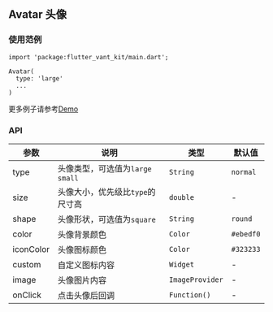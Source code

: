 ## Avatar 头像

### 使用范例

```
import 'package:flutter_vant_kit/main.dart';

Avatar(
  type: 'large'
  ...
)
```

更多例子请参考[Demo](../example/lib/routes/demoAvatar.dart)

### API

| 参数  | 说明  | 类型  | 默认值  |
| ------------ | ------------ | ------------ | ------------ |
| type | 头像类型，可选值为`large` `small` | `String` | `normal` |
| size | 头像大小，优先级比`type`的尺寸高 | `double` | - |
| shape | 头像形状，可选值为`square` | `String` | `round` |
| color | 头像背景颜色 | `Color` | `#ebedf0` |
| iconColor | 头像图标颜色 | `Color` | `#323233` |
| custom | 自定义图标内容 | `Widget` | - |
| image | 头像图片内容 | `ImageProvider` | - |
| onClick | 点击头像后回调 | `Function()` | - |
